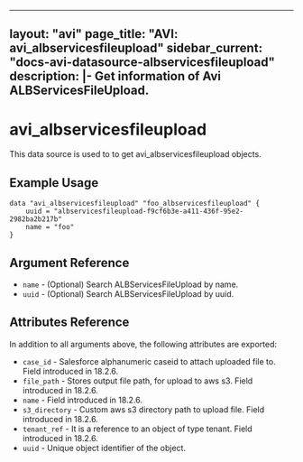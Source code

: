 <!--
    Copyright 2021 VMware, Inc.
    SPDX-License-Identifier: Mozilla Public License 2.0
-->
---
layout: "avi"
page_title: "AVI: avi_albservicesfileupload"
sidebar_current: "docs-avi-datasource-albservicesfileupload"
description: |-
  Get information of Avi ALBServicesFileUpload.
---

# avi_albservicesfileupload

This data source is used to to get avi_albservicesfileupload objects.

## Example Usage

```hcl
data "avi_albservicesfileupload" "foo_albservicesfileupload" {
    uuid = "albservicesfileupload-f9cf6b3e-a411-436f-95e2-2982ba2b217b"
    name = "foo"
}
```

## Argument Reference

* `name` - (Optional) Search ALBServicesFileUpload by name.
* `uuid` - (Optional) Search ALBServicesFileUpload by uuid.

## Attributes Reference

In addition to all arguments above, the following attributes are exported:

* `case_id` - Salesforce alphanumeric caseid to attach uploaded file to. Field introduced in 18.2.6.
* `file_path` - Stores output file path, for upload to aws s3. Field introduced in 18.2.6.
* `name` - Field introduced in 18.2.6.
* `s3_directory` - Custom aws s3 directory path to upload file. Field introduced in 18.2.6.
* `tenant_ref` - It is a reference to an object of type tenant. Field introduced in 18.2.6.
* `uuid` - Unique object identifier of the object.

